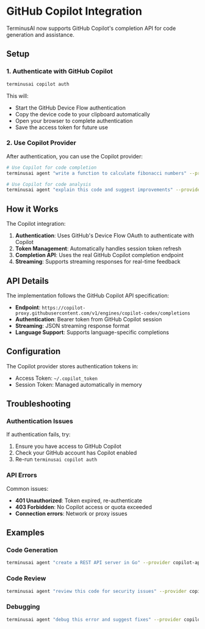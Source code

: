 # GitHub Copilot Integration

TerminusAI now supports GitHub Copilot's completion API for code generation and assistance.

## Setup

### 1. Authenticate with GitHub Copilot

```bash
terminusai copilot auth
```

This will:
- Start the GitHub Device Flow authentication
- Copy the device code to your clipboard automatically
- Open your browser to complete authentication
- Save the access token for future use

### 2. Use Copilot Provider

After authentication, you can use the Copilot provider:

```bash
# Use Copilot for code completion
terminusai agent "write a function to calculate fibonacci numbers" --provider copilot-api

# Use Copilot for code analysis
terminusai agent "explain this code and suggest improvements" --provider copilot-api
```

## How it Works

The Copilot integration:

1. **Authentication**: Uses GitHub's Device Flow OAuth to authenticate with Copilot
2. **Token Management**: Automatically handles session token refresh
3. **Completion API**: Uses the real GitHub Copilot completion endpoint
4. **Streaming**: Supports streaming responses for real-time feedback

## API Details

The implementation follows the GitHub Copilot API specification:

- **Endpoint**: `https://copilot-proxy.githubusercontent.com/v1/engines/copilot-codex/completions`
- **Authentication**: Bearer token from GitHub Copilot session
- **Streaming**: JSON streaming response format
- **Language Support**: Supports language-specific completions

## Configuration

The Copilot provider stores authentication tokens in:
- Access Token: `~/.copilot_token`
- Session Token: Managed automatically in memory

## Troubleshooting

### Authentication Issues

If authentication fails, try:
1. Ensure you have access to GitHub Copilot
2. Check your GitHub account has Copilot enabled
3. Re-run `terminusai copilot auth`

### API Errors

Common issues:
- **401 Unauthorized**: Token expired, re-authenticate
- **403 Forbidden**: No Copilot access or quota exceeded
- **Connection errors**: Network or proxy issues

## Examples

### Code Generation
```bash
terminusai agent "create a REST API server in Go" --provider copilot-api
```

### Code Review
```bash
terminusai agent "review this code for security issues" --provider copilot-api
```

### Debugging
```bash
terminusai agent "debug this error and suggest fixes" --provider copilot-api
```
